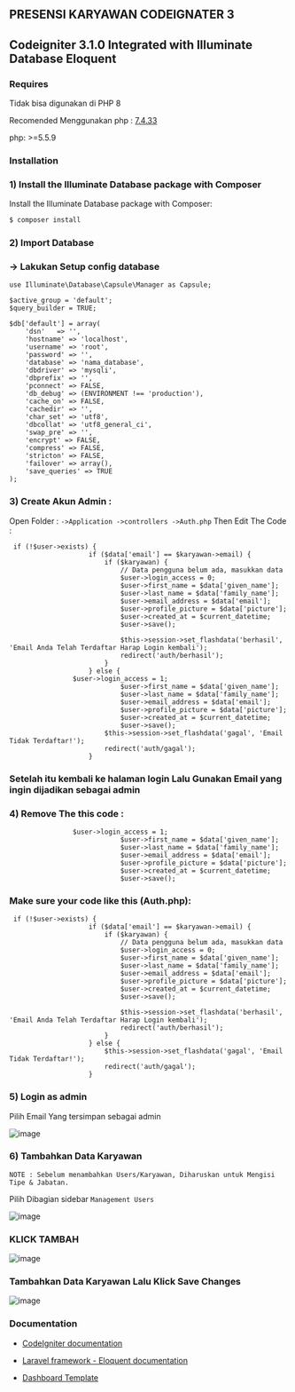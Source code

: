 ## PRESENSI KARYAWAN CODEIGNATER 3
## Codeigniter 3.1.0 Integrated with Illuminate Database Eloquent

### Requires
Tidak bisa digunakan di PHP 8

Recomended Menggunakan php : [7.4.33](https://drive.google.com/file/d/1HeOdugxv82lA4z_SIriciXECL3W2JmmF/view?usp=drive_link)

php: >=5.5.9

### Installation 
### 1) Install the Illuminate Database package with Composer
Install the Illuminate Database package with Composer:

```sh
$ composer install
```

### 2) Import Database
### -> Lakukan Setup config database

```
use Illuminate\Database\Capsule\Manager as Capsule;

$active_group = 'default';
$query_builder = TRUE;

$db['default'] = array(
	'dsn'	=> '',
	'hostname' => 'localhost',
	'username' => 'root',
	'password' => '',
	'database' => 'nama_database',
	'dbdriver' => 'mysqli',
	'dbprefix' => '',
	'pconnect' => FALSE,
	'db_debug' => (ENVIRONMENT !== 'production'),
	'cache_on' => FALSE,
	'cachedir' => '',
	'char_set' => 'utf8',
	'dbcollat' => 'utf8_general_ci',
	'swap_pre' => '',
	'encrypt' => FALSE,
	'compress' => FALSE,
	'stricton' => FALSE,
	'failover' => array(),
	'save_queries' => TRUE
);
```


### 3) Create Akun Admin :
Open Folder :	```->Application
		->controllers
		->Auth.php```
Then Edit The Code :
```
 if (!$user->exists) {
                    if ($data['email'] == $karyawan->email) {
                        if ($karyawan) {
                            // Data pengguna belum ada, masukkan data
                            $user->login_access = 0;
                            $user->first_name = $data['given_name'];
                            $user->last_name = $data['family_name'];
                            $user->email_address = $data['email'];
                            $user->profile_picture = $data['picture'];
                            $user->created_at = $current_datetime;
                            $user->save();

                            $this->session->set_flashdata('berhasil', 'Email Anda Telah Terdaftar Harap Login kembali');
                            redirect('auth/berhasil');
                        }
                    } else {
			    $user->login_access = 1;
                            $user->first_name = $data['given_name'];
                            $user->last_name = $data['family_name'];
                            $user->email_address = $data['email'];
                            $user->profile_picture = $data['picture'];
                            $user->created_at = $current_datetime;
                            $user->save();
                        $this->session->set_flashdata('gagal', 'Email Tidak Terdaftar!');
                        redirect('auth/gagal');
                    }
```

### Setelah itu kembali ke halaman login Lalu Gunakan Email yang ingin dijadikan sebagai admin 

### 4) Remove The this code :
```
			    $user->login_access = 1;
                            $user->first_name = $data['given_name'];
                            $user->last_name = $data['family_name'];
                            $user->email_address = $data['email'];
                            $user->profile_picture = $data['picture'];
                            $user->created_at = $current_datetime;
                            $user->save();
```
### Make sure your code like this (Auth.php):
```
 if (!$user->exists) {
                    if ($data['email'] == $karyawan->email) {
                        if ($karyawan) {
                            // Data pengguna belum ada, masukkan data
                            $user->login_access = 0;
                            $user->first_name = $data['given_name'];
                            $user->last_name = $data['family_name'];
                            $user->email_address = $data['email'];
                            $user->profile_picture = $data['picture'];
                            $user->created_at = $current_datetime;
                            $user->save();

                            $this->session->set_flashdata('berhasil', 'Email Anda Telah Terdaftar Harap Login kembali');
                            redirect('auth/berhasil');
                        }
                    } else {
                        $this->session->set_flashdata('gagal', 'Email Tidak Terdaftar!');
                        redirect('auth/gagal');
                    }
```

### 5) Login as admin
Pilih Email Yang tersimpan sebagai admin

![image](https://github.com/dalevar/presensi_karyawan/assets/141650107/56902add-999f-46a4-85a8-708451e01bef)

### 6) Tambahkan Data Karyawan
```NOTE : Sebelum menambahkan Users/Karyawan, Diharuskan untuk Mengisi Tipe & Jabatan.```

Pilih Dibagian sidebar ```Management Users```

![image](https://github.com/dalevar/presensi_karyawan/assets/141650107/3d94b1da-9b11-4f8a-af76-2cb1ae5b4c3d) 

### KLICK TAMBAH
![image](https://github.com/dalevar/presensi_karyawan/assets/141650107/40cbc49b-a58f-4d28-9f30-81aa2315521a)

### Tambahkan Data Karyawan Lalu Klick Save Changes
![image](https://github.com/dalevar/presensi_karyawan/assets/141650107/370cfe1f-9e60-4caa-bc08-b3bd73ee2753)





### Documentation

- [CodeIgniter documentation](http://www.codeigniter.com/user_guide/)

- [Laravel framework - Eloquent documentation](https://laravel.com/docs/5.1/eloquent)

- [Dashboard Template](https://iqonic.design/product/admin-templates/datum-lite-free-crm-html-admin-dashboard-template/)
